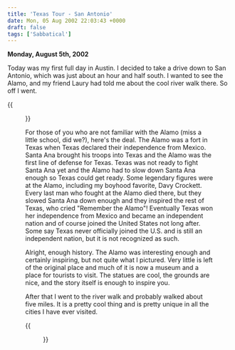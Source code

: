 ```yaml
---
title: 'Texas Tour - San Antonio'
date: Mon, 05 Aug 2002 22:03:43 +0000
draft: false
tags: ['Sabbatical']
---
```


**Monday, August 5th, 2002** 

Today was my first full day in Austin. I decided to take a drive down to San Antonio, which was just about an hour and half south. I wanted to see the Alamo, and my friend Laury had told me about the cool river walk there. So off I went. 

{{<figure src="/images/The_Alamo.jpg" alt="The Alamo" caption="The Alamo">}}

For those of you who are not familiar with the Alamo (miss a little school, did we?), here's the deal. The Alamo was a fort in Texas when Texas declared their independence from Mexico. Santa Ana brought his troops into Texas and the Alamo was the first line of defense for Texas. Texas was not ready to fight Santa Ana yet and the Alamo had to slow down Santa Ana enough so Texas could get ready. Some legendary figures were at the Alamo, including my boyhood favorite, Davy Crockett. Every last man who fought at the Alamo died there, but they slowed Santa Ana down enough and they inspired the rest of Texas, who cried "Remember the Alamo"! Eventually Texas won her independence from Mexico and became an independent nation and of course joined the United States not long after. Some say Texas never officially joined the U.S. and is still an independent nation, but it is not recognized as such. 

Alright, enough history. The Alamo was interesting enough and certainly inspiring, but not quite what I pictured. Very little is left of the original place and much of it is now a museum and a place for tourists to visit. The statues are cool, the grounds are nice, and the story itself is enough to inspire you. 

After that I went to the river walk and probably walked about five miles. It is a pretty cool thing and is pretty unique in all the cities I have ever visited.

{{<figure src="/images/Riverwalk_bridge.jpg" alt="Part of San Antonio's River Walk" caption="Part of San Antonio's River Walk">}}
